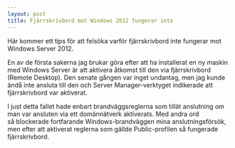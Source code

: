 ```yaml
---
layout: post
title: Fjärrskrivbord mot Windows 2012 fungerar inte
---
```


Här kommer ett tips för att felsöka varför fjärrskrivbord inte fungerar mot Windows Server 2012.

En av de första sakerna jag brukar göra efter att ha installerat en ny maskin med Windows Server är att aktivera åtkomst till den via fjärrskrivbord (Remote Desktop). Den senate gången var inget undantag, men jag kunde ändå inte ansluta till den och Server Manager-verktyget indikerade att fjärrskrivbord var aktiverat.

I just detta fallet hade enbart brandväggsreglerna som tillät anslutning om man var ansluten via ett domännätverk aktiverats. Med andra ord så blockerade fortfarande Windows-brandväggen mina anslutningsförsök, men efter att aktiverat reglerna som gällde Public-profilen så fungerade fjärrskrivbord.
